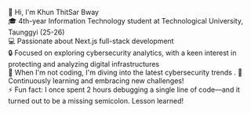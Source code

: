 👋 Hi, I'm Khun ThitSar Bway  
🎓 4th-year Information Technology student at Technological University, Taunggyi (25-26)  
💻 Passionate about Next.js full-stack development  
🔒 Focused on exploring cybersecurity analytics, with a keen interest in protecting and analyzing digital infrastructures  
🔭 When I'm not coding, I'm diving into the latest cybersecurity trends . 
🌱 Continuously learning and embracing new challenges!<br>
⚡ Fun fact: I once spent 2 hours debugging a single line of code—and it turned out to be a missing semicolon. Lesson learned!


<!--
**newT993/newT993** is a ✨ _special_ ✨ repository because its `README.md` (this file) appears on your GitHub profile.

Here are some ideas to get you started:

- 🔭 I’m currently working on ...
- 🌱 I’m currently learning ...
- 👯 I’m looking to collaborate on ...
- 🤔 I’m looking for help with ...
- 💬 Ask me about ...
- 📫 How to reach me: ...
- 😄 Pronouns: ...
-->
